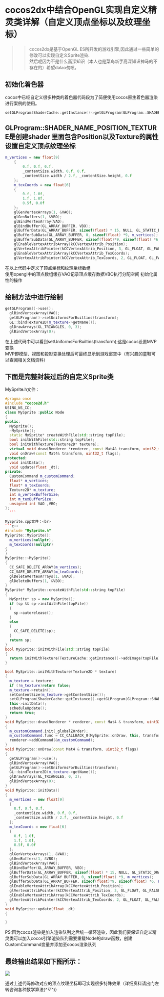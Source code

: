 cocos2dx中结合OpenGL实现自定义精灵类详解（自定义顶点坐标以及纹理坐标）
============================================================
>>cocos2dx是基于OpenGL ES所开发的游戏引擎,因此通过一些简单的修改可以实现自定义Sprite渲染.<br>然后呢因为不是什么高深知识（本人也是菜鸟新手高深知识神马的不存在的）希望dalao勿喷。<br>

初始化着色器
---------
cocos中已经自定义很多种类的着色器代码段为了简便使用cocos原生着色器渲染进行案例的使用。<br>
```c++
setGLProgram(ShaderCache::getInstance()->getGLProgram(GLProgram::SHADER_NAME_POSITION_TEXTURE));
```
GLProgram::SHADER_NAME_POSITION_TEXTURE是创建shader 里面包含Position以及Texture的属性<br>
设置自定义顶点纹理坐标
-----------
```c++
m_vertices = new float[9] 
	{
		0.f, 0.f, 0.f,
		_contentSize.width, 0.f, 0.f, 
		_contentSize.width / 2.f, _contentSize.height, 0.f
	};
	m_texCoords = new float[6]
	{
		0.f, 1.0f,
		1.f, 1.0f,
		0.5f, 0.0f
	};
	glGenVertexArrays(1, &VAO);
	glGenBuffers(1, &VBO);
	glBindVertexArray(VAO);
	glBindBuffer(GL_ARRAY_BUFFER, VBO);
	glBufferData(GL_ARRAY_BUFFER, sizeof(float) * 15, NULL, GL_STATIC_DRAW);
	glBufferSubData(GL_ARRAY_BUFFER, 0, sizeof(float) *9, m_vertices);
	glBufferSubData(GL_ARRAY_BUFFER, sizeof(float)*9, sizeof(float) *6, m_texCoords);
	glEnableVertexAttribArray(kCCVertexAttrib_Position);
	glVertexAttribPointer(kCCVertexAttrib_Position, 3, GL_FLOAT, GL_FALSE, sizeof(float) * 3, 0);
	glEnableVertexAttribArray(kCCVertexAttrib_TexCoords);
	glVertexAttribPointer(kCCVertexAttrib_TexCoords, 2, GL_FLOAT, GL_FALSE, sizeof(float) * 2, (void*)(sizeof(float) *9));
  ```
  在以上代码中定义了顶点坐标和纹理坐标数组<br>
  使用opengl中的顶点数组缓存VAO记录顶点缓存数据VBO执行分配空间 初始化属性的操作<br>
  
  绘制方法中进行绘制
  -------
  ```c++
  getGLProgram()->use();
	glBindVertexArray(VAO);
	getGLProgram()->setUniformsForBuiltins(transform);
	GL::bindTexture2D(m_texture->getName());
	glDrawArrays(GL_TRIANGLES, 0, 3);
	glBindVertexArray(0);
  ```
  在上述代码中可以看到setUniformsForBuiltins(transform);这是cocos设置MVP变换<br>
  MVP即模型、视图和投影变换处理后可最终显示到游戏窗空中（有兴趣的童鞋可以查阅相关文档资料）<br>
  
  下面是完整封装过后的自定义Sprite类
  -----------------------------
  MySprite.h文件：<br>
  ```c++
  #pragma once
  #include "cocos2d.h"
  USING_NS_CC;
  class MySprite :public Node
  {
  public:
    MySprite();
    ~MySprite();
    static MySprite* createWithFile(std::string topFile);
    bool initWithFile(std::string topFile);
    bool initWithTexture(Texture2D* texture);
    virtual void draw(Renderer *renderer, const Mat4& transform, uint32_t flags) override;
    void onDraw(const Mat4& transform, uint32_t flags);
  protected:
    void initData();
    void update(float _dt);
  private:
    CustomCommand m_customCommand;
    float* m_vertices;
    float* m_texCoords;
    Texture2D* m_texture;
    int m_vertexBufferSize;
    int m_texBufferSize;
    unsigned int VAO ,VBO;
  };
    ```
  
  MySprite.cpp文件：<br>
  ```c++
  #include "MySprite.h"
  MySprite::MySprite():
    m_vertices(nullptr),
    m_texCoords(nullptr)
  {
  }
  MySprite::~MySprite()
  {
    CC_SAFE_DELETE_ARRAY(m_vertices);
    CC_SAFE_DELETE_ARRAY(m_texCoords);
    glDeleteVertexArrays(1, &VAO);
    glDeleteBuffers(1, &VBO);
  }
  MySprite* MySprite::createWithFile(std::string topFile)
  {
    MySprite* sp = new MySprite();
    if (sp && sp->initWithFile(topFile))
    {
      sp->autorelease();
    }
    else
    {
      CC_SAFE_DELETE(sp);
    }
    return sp;
  }
  bool MySprite::initWithFile(std::string topFile)
  {
    return initWithTexture(TextureCache::getInstance()->addImage(topFile));
  }

  bool MySprite::initWithTexture(Texture2D * texture)
  {
    m_texture = texture;
    if (!m_texture)return false;
    m_texture->retain();
    setContentSize(m_texture->getContentSize());
    setGLProgram(ShaderCache::getInstance()->getGLProgram(GLProgram::SHADER_NAME_POSITION_TEXTURE));
    this->initData();
    scheduleUpdate();
    return true;
  }
  void MySprite::draw(Renderer * renderer, const Mat4 & transform, uint32_t flags)
  {
    m_customCommand.init(_globalZOrder);
    m_customCommand.func = CC_CALLBACK_0(MySprite::onDraw, this, transform, flags);
    renderer->addCommand(&m_customCommand);
  }
  void MySprite::onDraw(const Mat4 & transform, uint32_t flags)
  {
    getGLProgram()->use();
    glBindVertexArray(VAO);
    getGLProgram()->setUniformsForBuiltins(transform);
    GL::bindTexture2D(m_texture->getName());
    glDrawArrays(GL_TRIANGLES, 0, 3);
    glBindVertexArray(0);
  }
  void MySprite::initData()
  {
    m_vertices = new float[9] 
    {
      0.f, 0.f, 0.f,
      _contentSize.width, 0.f, 0.f, 
      _contentSize.width / 2.f, _contentSize.height, 0.f
    };
    m_texCoords = new float[6]
    {
      0.f, 1.0f,
      1.f, 1.0f,
      0.5f, 0.0f
    };
    glGenVertexArrays(1, &VAO);
    glGenBuffers(1, &VBO);
    glBindVertexArray(VAO);
    glBindBuffer(GL_ARRAY_BUFFER, VBO);
    glBufferData(GL_ARRAY_BUFFER, sizeof(float) * 15, NULL, GL_STATIC_DRAW);
    glBufferSubData(GL_ARRAY_BUFFER, 0, sizeof(float) *9, m_vertices);
    glBufferSubData(GL_ARRAY_BUFFER, sizeof(float)*9, sizeof(float) *6, m_texCoords);
    glEnableVertexAttribArray(kCCVertexAttrib_Position);
    glVertexAttribPointer(kCCVertexAttrib_Position, 3, GL_FLOAT, GL_FALSE, sizeof(float) * 3, 0);
    glEnableVertexAttribArray(kCCVertexAttrib_TexCoords);
    glVertexAttribPointer(kCCVertexAttrib_TexCoords, 2, GL_FLOAT, GL_FALSE, sizeof(float) * 2, (void*)(sizeof(float) *9));
  }
  void MySprite::update(float _dt)
  {

  }
  ```
  
  PS:因为cocos渲染是加入渲染队列之后统一循环渲染，因此我们要保证自定义精灵类可以加入cocos引擎渲染队列需要重载Node的draw函数，创建CustomCommand变量并添加至cocos渲染队列<br>
  
  最终输出结果如下图所示：
  -----------
  ![](https://github.com/bunny1721/LearnNote/blob/master/Cocos2d-XNote/res/image0.png)<br>
  
  通过上述代码修改对应的顶点纹理坐标即可实现很多特殊效果（详细资料请出门左转咨询各种数学算法(*^▽^*)）
  
  
  

